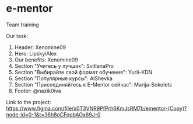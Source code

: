 # e-mentor
Team training

Our task:
1. Header: Xenomine09
2. Hero: LipskyiAlex 
3. Our benefits: Xenomine09
4. Section "Учитесь у лучших": SvitlanaPro
5. Section "Выбирайте свой формат обучения": Yurii-KDN
6. Section "Популярные курсы": AlShevka
7. Section "Присоединяйтесь к E-Mentor сейчас": Marija-Sokolets
8. Footer: @nazik0iva

Link to the project: https://www.figma.com/file/x0T3VNR9PfPrh6KmJsRM7b/ementor-(Copy)?node-id=0-1&t=36h8oCFqobAOx69J-0
